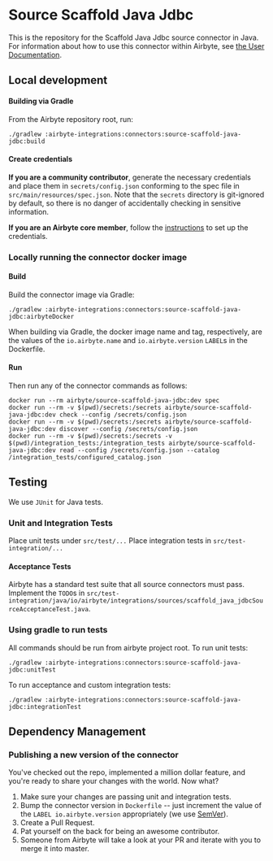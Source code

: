 # Source Scaffold Java Jdbc

This is the repository for the Scaffold Java Jdbc source connector in Java.
For information about how to use this connector within Airbyte, see [the User Documentation](https://docs.airbyte.io/integrations/sources/scaffold-java-jdbc).

## Local development

#### Building via Gradle
From the Airbyte repository root, run:
```
./gradlew :airbyte-integrations:connectors:source-scaffold-java-jdbc:build
```

#### Create credentials
**If you are a community contributor**, generate the necessary credentials and place them in `secrets/config.json` conforming to the spec file in `src/main/resources/spec.json`.
Note that the `secrets` directory is git-ignored by default, so there is no danger of accidentally checking in sensitive information.

**If you are an Airbyte core member**, follow the [instructions](https://docs.airbyte.io/connector-development#using-credentials-in-ci) to set up the credentials.

### Locally running the connector docker image

#### Build
Build the connector image via Gradle:
```
./gradlew :airbyte-integrations:connectors:source-scaffold-java-jdbc:airbyteDocker
```
When building via Gradle, the docker image name and tag, respectively, are the values of the `io.airbyte.name` and `io.airbyte.version` `LABEL`s in
the Dockerfile.

#### Run
Then run any of the connector commands as follows:
```
docker run --rm airbyte/source-scaffold-java-jdbc:dev spec
docker run --rm -v $(pwd)/secrets:/secrets airbyte/source-scaffold-java-jdbc:dev check --config /secrets/config.json
docker run --rm -v $(pwd)/secrets:/secrets airbyte/source-scaffold-java-jdbc:dev discover --config /secrets/config.json
docker run --rm -v $(pwd)/secrets:/secrets -v $(pwd)/integration_tests:/integration_tests airbyte/source-scaffold-java-jdbc:dev read --config /secrets/config.json --catalog /integration_tests/configured_catalog.json
```

## Testing
We use `JUnit` for Java tests.

### Unit and Integration Tests
Place unit tests under `src/test/...`
Place integration tests in `src/test-integration/...` 

#### Acceptance Tests
Airbyte has a standard test suite that all source connectors must pass. Implement the `TODO`s in
`src/test-integration/java/io/airbyte/integrations/sources/scaffold_java_jdbcSourceAcceptanceTest.java`.

### Using gradle to run tests
All commands should be run from airbyte project root.
To run unit tests:
```
./gradlew :airbyte-integrations:connectors:source-scaffold-java-jdbc:unitTest
```
To run acceptance and custom integration tests:
```
./gradlew :airbyte-integrations:connectors:source-scaffold-java-jdbc:integrationTest
```

## Dependency Management

### Publishing a new version of the connector
You've checked out the repo, implemented a million dollar feature, and you're ready to share your changes with the world. Now what?
1. Make sure your changes are passing unit and integration tests.
1. Bump the connector version in `Dockerfile` -- just increment the value of the `LABEL io.airbyte.version` appropriately (we use [SemVer](https://semver.org/)).
1. Create a Pull Request.
1. Pat yourself on the back for being an awesome contributor.
1. Someone from Airbyte will take a look at your PR and iterate with you to merge it into master.
